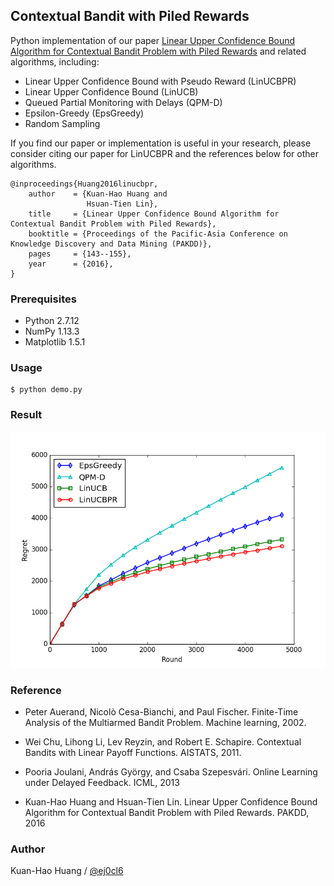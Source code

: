 ## Contextual Bandit with Piled Rewards

Python implementation of our paper [Linear Upper Confidence Bound Algorithm for Contextual Bandit Problem with Piled Rewards](https://doi.org/10.1007/978-3-319-31750-2_12) and related algorithms, including:

- Linear Upper Confidence Bound with Pseudo Reward (LinUCBPR)
- Linear Upper Confidence Bound (LinUCB)
- Queued Partial Monitoring with Delays (QPM-D)
- Epsilon-Greedy (EpsGreedy)
- Random Sampling

If you find our paper or implementation is useful in your research, please consider citing our paper for LinUCBPR and the
references below for other algorithms.

    @inproceedings{Huang2016linucbpr,
        author    = {Kuan-Hao Huang and
                     Hsuan-Tien Lin},
        title     = {Linear Upper Confidence Bound Algorithm for Contextual Bandit Problem with Piled Rewards},
        booktitle = {Proceedings of the Pacific-Asia Conference on Knowledge Discovery and Data Mining (PAKDD)},
        pages     = {143--155},
        year      = {2016},
    }

### Prerequisites 
- Python 2.7.12
- NumPy 1.13.3
- Matplotlib 1.5.1

### Usage 

    $ python demo.py
    
### Result

![result.png](result.png)

### Reference

- Peter Auerand, Nicolò Cesa-Bianchi, and Paul Fischer.
  Finite-Time Analysis of the Multiarmed Bandit Problem.
  Machine learning, 2002.
  
- Wei Chu, Lihong Li, Lev Reyzin, and Robert E. Schapire.
  Contextual Bandits with Linear Payoff Functions.
  AISTATS, 2011.

- Pooria Joulani, András György, and Csaba Szepesvári.
  Online Learning under Delayed Feedback.
  ICML, 2013

- Kuan-Hao Huang and Hsuan-Tien Lin.
  Linear Upper Confidence Bound Algorithm for Contextual Bandit Problem with Piled Rewards.
  PAKDD, 2016

### Author

Kuan-Hao Huang / [@ej0cl6](http://ej0cl6.github.io/)
